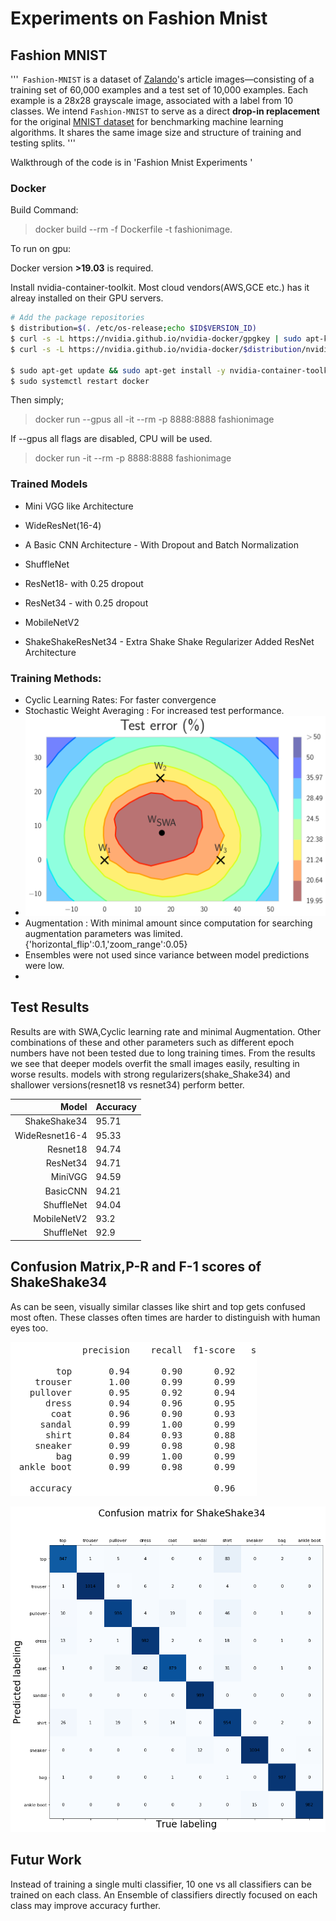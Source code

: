 # Experiments on Fashion Mnist



## Fashion MNIST
'''` Fashion-MNIST` is a dataset of [Zalando](https://jobs.zalando.com/tech/)'s article images—consisting of a training set of 60,000 examples and a test set of 10,000 examples. Each example is a 28x28 grayscale image, associated with a label from 10 classes. We intend `Fashion-MNIST` to serve as a direct **drop-in replacement** for the original [MNIST dataset](http://yann.lecun.com/exdb/mnist/) for benchmarking machine learning algorithms. It shares the same image size and structure of training and testing splits. '''

Walkthrough of the code is in  'Fashion Mnist Experiments '

### Docker

Build Command:

> docker build --rm -f Dockerfile -t fashionimage.

To run on gpu:

Docker version **>19.03** is required.

Install nvidia-container-toolkit. Most cloud vendors(AWS,GCE etc.) has it alreay installed on their GPU servers.
```sh
# Add the package repositories
$ distribution=$(. /etc/os-release;echo $ID$VERSION_ID)
$ curl -s -L https://nvidia.github.io/nvidia-docker/gpgkey | sudo apt-key add -
$ curl -s -L https://nvidia.github.io/nvidia-docker/$distribution/nvidia-docker.list | sudo tee /etc/apt/sources.list.d/nvidia-docker.list

$ sudo apt-get update && sudo apt-get install -y nvidia-container-toolkit
$ sudo systemctl restart docker
```


Then simply;

> docker run --gpus all -it --rm -p 8888:8888 fashionimage

If --gpus all flags are disabled, CPU will be used.
> docker run  -it --rm -p 8888:8888 fashionimage





### Trained Models

- Mini VGG like Architecture

- WideResNet(16-4)

- A Basic CNN Architecture - With Dropout and Batch Normalization
- ShuffleNet
- ResNet18- with 0.25 dropout
- ResNet34 - with 0.25 dropout
- MobileNetV2
- ShakeShakeResNet34 - Extra Shake Shake Regularizer Added ResNet Architecture

### Training Methods:
- Cyclic Learning Rates: For faster convergence
- Stochastic Weight Averaging : For increased test performance.
- ![SWA](https://raw.githubusercontent.com/celbirlik/Fashion-Mnist-Experiments/master/Images/swa.png)
- Augmentation : With minimal amount since computation for searching augmentation parameters was limited.  {'horizontal_flip':0.1,'zoom_range':0.05}
- Ensembles were not used since variance between model predictions were low.
- 

## Test Results

Results are with SWA,Cyclic learning rate and minimal Augmentation. Other combinations of these and other parameters such as different epoch numbers have not been tested due to long training times.
From the results we see that deeper models overfit the small images easily, resulting in worse results. models with strong regularizers(shake_Shake34) and shallower versions(resnet18 vs resnet34) perform better.




|   Model	| Accuracy  	|   	
|---:	|---	|
|  ShakeShake34 	| 95.71  	|   	
|  WideResnet16-4 	|  95.33 	|
|   Resnet18	|   94.74	|
|   ResNet34	| 94.71 	|
|   MiniVGG	|   94.59	|
|   BasicCNN	|   94.21	|
|   ShuffleNet	|   94.04	|
|   MobileNetV2	|   93.2	|
|   ShuffleNet	|   92.9	|



## Confusion Matrix,P-R and F-1 scores of ShakeShake34

As can be seen, visually similar classes like shirt and top gets confused most often. These classes often times are harder to distinguish with human eyes too.


![PR and F1 Scores of ShakeShake](https://raw.githubusercontent.com/celbirlik/Fashion-Mnist-Experiments/master/Images/pr-f1.png)


![Confusion matrix](https://raw.githubusercontent.com/celbirlik/Fashion-Mnist-Experiments/master/Images/ShakeShake34.png)


## Futur Work

Instead of training a single multi classifier, 10 one vs all classifiers can be trained on each class. An Ensemble of classifiers directly focused on each class may improve accuracy further.